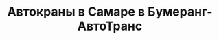 ---
layout: categories
catid: Автокраны
index: 5
title: "Автокраны в Самаре в Бумеранг-АвтоТранс"
h123: "Аренда автокранов"
desc: "Взять в аренду автокраны в Самаре в Бумеранг-АвтоТранс. Подробнее по тел."
metaimg: "/img/slider/slide-2.jpg"
---